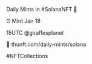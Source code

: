 Daily Mints in #SolanaNFT 🚀

⏰ Mint Jan 18

15UTC @giraffesplanet

🔗 thunft.com/daily-mints/solana

#NFTCollections